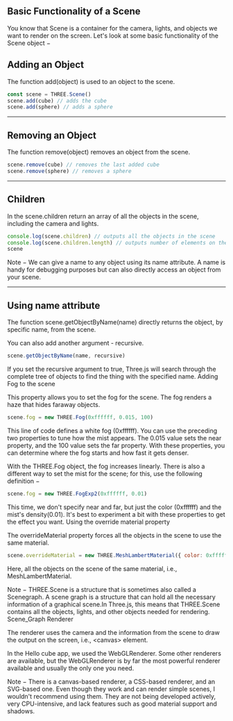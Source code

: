## Basic Functionality of a Scene

You know that Scene is a container for the camera, lights, and objects we want to render on the screen. Let's look at some basic functionality of the Scene object −
## Adding an Object

The function add(object) is used to an object to the scene.
```js
const scene = THREE.Scene()
scene.add(cube) // adds the cube
scene.add(sphere) // adds a sphere
```
<hr/> 

## Removing an Object

The function remove(object) removes an object from the scene.
```js
scene.remove(cube) // removes the last added cube
scene.remove(sphere) // removes a sphere
```
<hr/> 

## Children

In the scene.children return an array of all the objects in the scene, including the camera and lights.
```js
console.log(scene.children) // outputs all the objects in the scene
console.log(scene.children.length) // outputs number of elements on the
scene
```
Note − We can give a name to any object using its name attribute. A name is handy for debugging purposes but can also directly access an object from your scene.
<hr/> 

## Using name attribute

The function scene.getObjectByName(name) directly returns the object, by specific name, from the scene.

You can also add another argument - recursive.
```js
scene.getObjectByName(name, recursive)
```
If you set the recursive argument to true, Three.js will search through the complete tree of objects to find the thing with the specified name.
Adding Fog to the scene

This property allows you to set the fog for the scene. The fog renders a haze that hides faraway objects.
```js
scene.fog = new THREE.Fog(0xffffff, 0.015, 100)
```
This line of code defines a white fog (0xffffff). You can use the preceding two properties to tune how the mist appears. The 0.015 value sets the near property, and the 100 value sets the far property. With these properties, you can determine where the fog starts and how fast it gets denser.

With the THREE.Fog object, the fog increases linearly. There is also a different way to set the mist for the scene; for this, use the following definition −
```js
scene.fog = new THREE.FogExp2(0xffffff, 0.01)
```
This time, we don't specify near and far, but just the color (0xffffff) and the mist's density(0.01). It's best to experiment a bit with these properties to get the effect you want.
Using the override material property

The overrideMaterial property forces all the objects in the scene to use the same material.
```js
scene.overrideMaterial = new THREE.MeshLambertMaterial({ color: 0xffffff })
```
Here, all the objects on the scene of the same material, i.e., MeshLambertMaterial.

Note − THREE.Scene is a structure that is sometimes also called a Scenegraph. A scene graph is a structure that can hold all the necessary information of a graphical scene.In Three.js, this means that THREE.Scene contains all the objects, lights, and other objects needed for rendering.
Scene_Graph
Renderer

The renderer uses the camera and the information from the scene to draw the output on the screen, i.e., &lt;canvas&gt; element.

In the Hello cube app, we used the WebGLRenderer. Some other renderers are available, but the WebGLRenderer is by far the most powerful renderer available and usually the only one you need.

Note − There is a canvas-based renderer, a CSS-based renderer, and an SVG-based one. Even though they work and can render simple scenes, I wouldn't recommend using them. They are not being developed actively, very CPU-intensive, and lack features such as good material support and shadows.